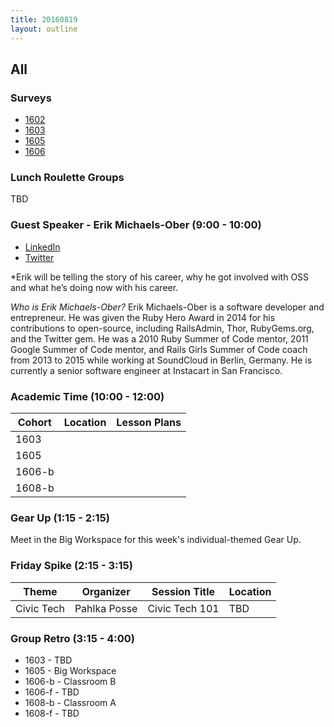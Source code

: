 ```yaml
---
title: 20160819
layout: outline
---
```


## All

### Surveys

* [1602]()
* [1603]()
* [1605]()
* [1606]()

### Lunch Roulette Groups
TBD

### Guest Speaker - Erik Michaels-Ober (9:00 - 10:00)
* [LinkedIn](https://www.linkedin.com/in/sferik)
* [Twitter](https://twitter.com/sferik)

*Erik will be telling the story of his career, why he got involved with OSS and what he’s doing now with his career.

*Who is Erik Michaels-Ober?*
Erik Michaels-Ober is a software developer and entrepreneur. He was given the Ruby Hero Award in 2014 for his contributions to open-source, including RailsAdmin, Thor, RubyGems.org, and the Twitter gem. He was a 2010 Ruby Summer of Code mentor, 2011 Google Summer of Code mentor, and Rails Girls Summer of Code coach from 2013 to 2015 while working at SoundCloud in Berlin, Germany. He is currently a senior software engineer at Instacart in San Francisco.

### Academic Time (10:00 - 12:00)
|Cohort|Location|Lesson Plans|
|------|--------|------------|
|1603  |||
|1605  |||
|1606-b|||
|1608-b|||

### Gear Up (1:15 - 2:15)
Meet in the Big Workspace for this week's individual-themed Gear Up.

### Friday Spike (2:15 - 3:15)
|Theme|Organizer|Session Title|Location|
|------|--------|------------|----------|
|Civic Tech|Pahlka Posse|Civic Tech 101|TBD|


### Group Retro (3:15 - 4:00)
* 1603 - TBD
* 1605 - Big Workspace
* 1606-b - Classroom B
* 1606-f - TBD
* 1608-b - Classroom A
* 1608-f - TBD
